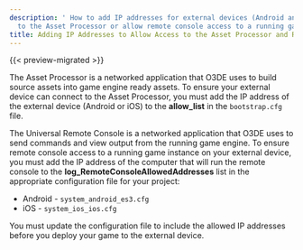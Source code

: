 ```yaml
---
description: ' How to add IP addresses for external devices (Android and iOS) to connect
  to the Asset Processor or allow remote console access to a running game instance. '
title: Adding IP Addresses to Allow Access to the Asset Processor and Remote Console
---
```


{{< preview-migrated >}}

The Asset Processor is a networked application that O3DE uses to build source assets into game engine ready assets. To ensure your external device can connect to the Asset Processor, you must add the IP address of the external device (Android or iOS) to the **allow\_list** in the `bootstrap.cfg` file.

The Universal Remote Console is a networked application that O3DE uses to send commands and view output from the running game engine. To ensure remote console access to a running game instance on your external device, you must add the IP address of the computer that will run the remote console to the **log\_RemoteConsoleAllowedAddresses** list in the appropriate configuration file for your project:

+ Android - `system_android_es3.cfg`
+ iOS - `system_ios_ios.cfg`

You must update the configuration file to include the allowed IP addresses before you deploy your game to the external device.
